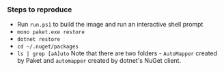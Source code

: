 ### Steps to reproduce
- Run `run.ps1` to build the image and run an interactive shell prompt
- `mono paket.exe restore`
- `dotnet restore` 
- `cd ~/.nuget/packages`
- `ls | grep [aA]uto`
Note that there are two folders - `AutoMapper` created by Paket and `automapper` created by dotnet's NuGet client.
